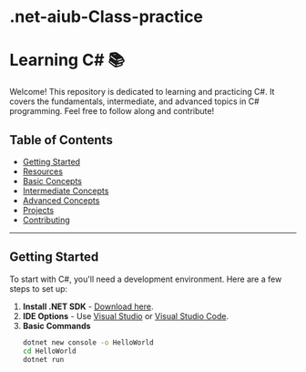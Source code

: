 # .net-aiub-Class-practice
# Learning C# 📚

Welcome! This repository is dedicated to learning and practicing C#. It covers the fundamentals, intermediate, and advanced topics in C# programming. Feel free to follow along and contribute!

## Table of Contents

- [Getting Started](#getting-started)
- [Resources](#resources)
- [Basic Concepts](#basic-concepts)
- [Intermediate Concepts](#intermediate-concepts)
- [Advanced Concepts](#advanced-concepts)
- [Projects](#projects)
- [Contributing](#contributing)

---

## Getting Started

To start with C#, you'll need a development environment. Here are a few steps to set up:

1. **Install .NET SDK** - [Download here](https://dotnet.microsoft.com/download).
2. **IDE Options** - Use [Visual Studio](https://visualstudio.microsoft.com/vs/community/) or [Visual Studio Code](https://code.visualstudio.com/).
3. **Basic Commands**
   ```bash
   dotnet new console -o HelloWorld
   cd HelloWorld
   dotnet run

